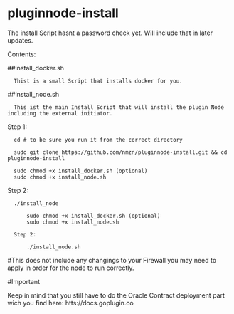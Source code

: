 # pluginnode-install

The install Script hasnt a password check yet. Will include that in later updates.

Contents:

  ##install_docker.sh

      Thist is a small Script that installs docker for you.
  
  ##install_node.sh
  
      This ist the main Install Script that will install the plugin Node including the external initiator.
      
    
  Step 1:
      
      cd # to be sure you run it from the correct directory
      
      sudo git clone https://github.com/nmzn/pluginnode-install.git && cd pluginnode-install
      
      sudo chmod +x install_docker.sh (optional)
      sudo chmod +x install_node.sh
  
  Step 2:
  
      ./install_node
          
          sudo chmod +x install_docker.sh (optional)
          sudo chmod +x install_node.sh
      
      Step 2:
      
          ./install_node.sh
          
    
   #This does not include any changings to your Firewall you may need to apply in order for the node to run correctly. 
    
   #Important
   
   Keep in mind that you still have to do the Oracle Contract deployment part wich you find here: htts://docs.goplugin.co
   
